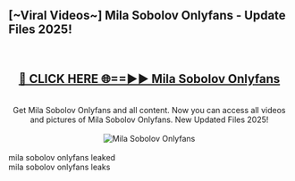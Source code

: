 <h2>[~Viral Videos~] Mila Sobolov Onlyfans - Update Files 2025!</h2>
<br>
<div align="center">
<h2><a href="https://betterlinks.top/A2PfLJ" rel="nofollow">🔴 CLICK HERE 🌐==►► Mila Sobolov Onlyfans</a></h2>
<br>
Get Mila Sobolov Onlyfans and all content. Now you can access all videos and pictures of Mila Sobolov Onlyfans. New Updated Files 2025!
<br>
<br>
<a href="https://betterlinks.top/A2PfLJ" rel="nofollow" data-target="animated-image.originalLink"><img src="https://i.ibb.co.com/WyWwxjT/player-gif2.gif" alt="Mila Sobolov Onlyfans" style="max-width: 100%; display: inline-block;" data-target="animated-image.originalImage"></a>
</div>
<br>
mila sobolov onlyfans leaked<br>
mila sobolov onlyfans leaks